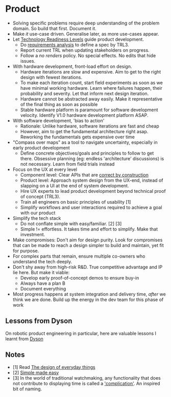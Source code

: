 # Product

- Solving specific problems require deep understanding of the problem domain. So build that first. Document it.
- Make _it_ use-case driven. Generalise later, as more use-cases appear.
- Let [Technology Readiness Levels](trl.md) guide product development.
  - Do [requirements analysis](../process/requirements.md) to define a spec by TRL3.
  - Report current TRL when updating stakeholders on progress.
  - Follow a *no renders* policy. No special effects. No edits that hide issues.
- With hardware development, front-load effort on design.
  - Hardware iterations are slow and expensive. Aim to get to the right design with fewest iterations.
  - To make each iteration count, start field experiments as soon as we have minimal working hardware. Learn where failures happen, their probability and severity. Let that inform next design iteration.
  - Hardware cannot be abstracted away easily. Make it representative of the final thing as soon as possible
  - Stable hardware platform is paramount for software development velocity. Identify V1.0 hardware development platform ASAP.
- With software development, 'bias to action'
  - Rationale: Unlike hardware, software iterations are fast and cheap
  - However, aim to get the fundamental architecture right asap. Reworking the fundamentals gets expensive over time 
- "Compass over maps" as a tool to navigate uncertainty, especially in early product development
  - Define concrete objectives/goals and principles to follow to get there. Obsessive planning (eg: endless 'architecture' discussions) is not necessary. Learn from field trials instead
- Focus on the UX at every level
  - Component level: Clear APIs that are [correct by construction](../process/correct_by_construction.md)
  - Product level: Approach system design from the UX-end, instead of slapping on a UI at the end of system development.
  - Hire UX experts to lead product development beyond technical proof of concept (TRL3).
  - Train all engineers on basic principles of usability [1]
  - Simplify workflows and user interactions required to achieve a goal with our product
- Simplify the tech stack
  - Do not conflate simple with easy/familiar. [2] [3]
  - Simple != effortless. It takes time and effort to simplify. Make that investment.
- Make compromises: Don't aim for design purity. Look for compromises that can be made to reach a design simpler to build and maintain, yet fit for purpose. 
- For complex parts that remain, ensure multiple co-owners who understand the tech deeply.
- Don't shy away from high-risk R&D. True competitive advantage and IP lie here. But make it viable:
  - Develop early proof-of-concept demos to ensure buy-in
  - Always have a plan B
  - Document everything
- Most progress happens at system integration and delivery time, _after_ we think we are done. Build up the energy in the dev team for this phase of work

## Lessons from Dyson

On robotic product engineering in particular, here are valuable lessons I learnt from [Dyson](dyson.md)

## Notes

- [1] Read [The design of everyday things](https://www.amazon.co.uk/Design-Everyday-Things-MIT-Press/dp/0262525674)
- [2] [Simple made easy](https://youtu.be/SxdOUGdseq4?si=h-VFjYRghysS92bu)
- [3] In the world of traditional watchmaking, any functionality that does not contribute to 
      displaying time is called a ['complication'](https://en.wikipedia.org/wiki/Complication_(horology)). 
      An inspired bit of naming.